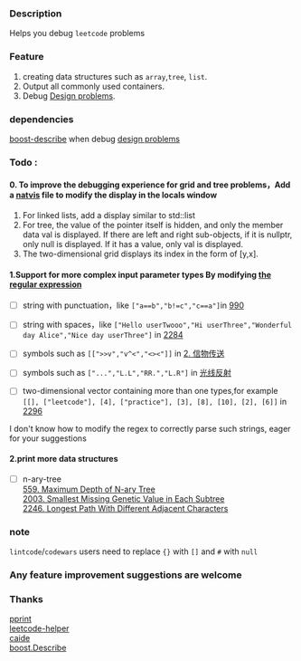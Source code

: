 ### Description

Helps you debug `leetcode` problems

### Feature
1. creating data structures such as  `array`,`tree`, `list`.  
2. Output all commonly used containers.
3. Debug  [Design problems](https://leetcode.com/tag/design/).

### dependencies 
[boost-describe](https://www.boost.org/doc/libs/develop/libs/describe/) when debug [design problems](https://leetcode.com/tag/design/)

### Todo :   

#### 0. To improve the debugging experience for grid and tree problems，Add a [natvis](https://www.cnblogs.com/X-Jun/p/8040916.html) file to modify the display in the locals window    
  1. For linked lists, add a display similar to std::list  
  2. For tree, the value of the pointer itself is hidden, and only the member data val is displayed. If there are left and right sub-objects, if it is nullptr, only null is displayed. If it has a value, only val is displayed.  
  3. The two-dimensional grid displays its index in the form of [y,x].  
  
#### 1.Support for more complex input parameter types By modifying [the regular expression](https://github.com/KargathEx/LC-parser/blob/main/lc.h#L55)

- [ ] string with punctuation，like `["a==b","b!=c","c==a"]`in [990](https://leetcode.com/problems/satisfiability-of-equality-equations/)
- [ ] string with spaces，like `["Hello userTwooo","Hi userThree","Wonderful day Alice","Nice day userThree"]` in [2284](https://leetcode.com/problems/sender-with-largest-word-count/)
- [ ] symbols such as `[[">>v","v^<","<><"]]` in [2. 信物传送 ](https://leetcode.cn/contest/season/2022-spring/problems/6UEx57/)
- [ ] symbols such as `["...","L.L","RR.","L.R"]` in [光线反射](https://leetcode.cn/contest/tianchi2022/problems/8KXuKl/)  

- [ ] two-dimensional vector containing more than one types,for example `[[], ["leetcode"], [4], ["practice"], [3], [8], [10], [2], [6]]` in  [2296](https://leetcode.com/problems/design-a-text-editor/)

I don't know how to modify the regex to correctly parse such strings, eager for your suggestions

#### 2.print more data structures
- [ ] n-ary-tree   
  [559. Maximum Depth of N-ary Tree](https://leetcode.com/problems/maximum-depth-of-n-ary-tree/)    
  [2003. Smallest Missing Genetic Value in Each Subtree](https://leetcode.com/problems/smallest-missing-genetic-value-in-each-subtree/)   
  [2246. Longest Path With Different Adjacent Characters](https://leetcode.com/problems/longest-path-with-different-adjacent-characters/)  
### note
`lintcode`/`codewars` users need to replace `{}` with `[]` and `#` with `null`  
<!-- fmt对map的打印很丑，不用它 -->
### Any feature improvement suggestions are welcome

### Thanks
[pprint](https://louisdx.github.io/cxx-prettyprint/)  
[leetcode-helper](https://github.com/luckystone60/leetcode-helper)  
[caide](https://github.com/slycelote/caide/issues/50)  
[boost.Describe](https://www.boost.org/doc/libs/develop/libs/describe/doc/html/describe.html#example_json_rpc)
